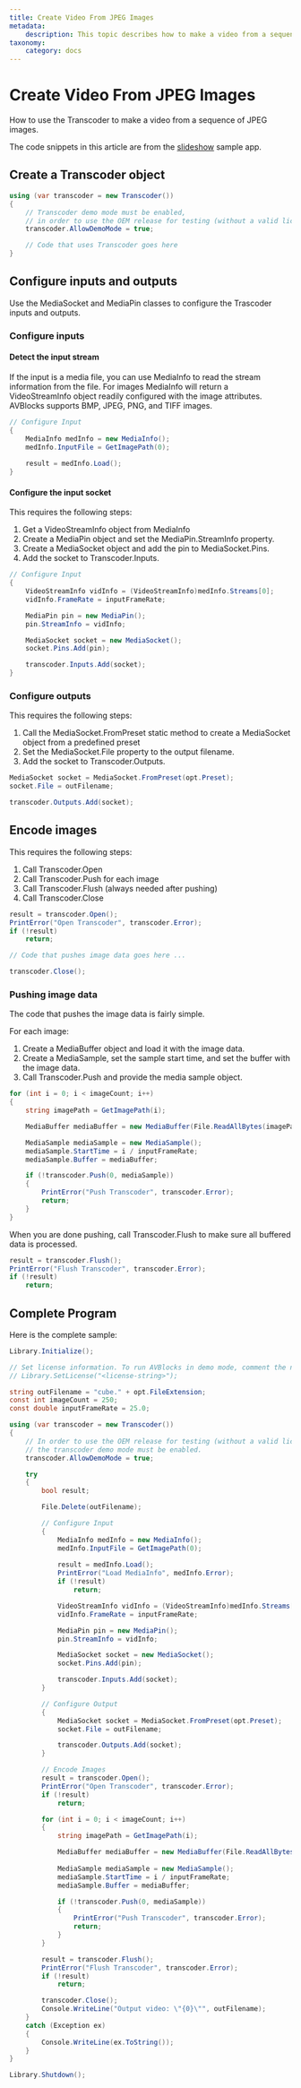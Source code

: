 ```yaml
---
title: Create Video From JPEG Images
metadata:
    description: This topic describes how to make a video from a sequence of images with AVBlocks. It shows how to use the Transcoder, MediaSocket, and MediaPin classes.
taxonomy:
    category: docs
---
```


# Create Video From JPEG Images

How to use the Transcoder to make a video from a sequence of JPEG images.

The code snippets in this article are from the [slideshow](https://github.com/avblocks/avblocks-net/tree/main/samples/slideshow) sample app. 


## Create a Transcoder object

``` csharp
using (var transcoder = new Transcoder())
{
    // Transcoder demo mode must be enabled, 
    // in order to use the OEM release for testing (without a valid license).
    transcoder.AllowDemoMode = true;

    // Code that uses Transcoder goes here
}
```

## Configure inputs and outputs

Use the MediaSocket and MediaPin classes to configure the Trascoder inputs and outputs.

### Configure inputs

#### Detect the input stream      

If the input is a media file, you can use MediaInfo to read the stream information from the file. For images MediaInfo will return a VideoStreamInfo object readily configured with the image attributes. AVBlocks supports BMP, JPEG, PNG, and TIFF images.

``` csharp
// Configure Input
{
    MediaInfo medInfo = new MediaInfo();
    medInfo.InputFile = GetImagePath(0);
    
    result = medInfo.Load();
}
```

#### Configure the input socket

This requires the following steps:

1. Get a VideoStreamInfo object from MediaInfo
2. Create a MediaPin object and set the MediaPin.StreamInfo property.
3. Create a MediaSocket object and add the pin to MediaSocket.Pins.
4. Add the socket to Transcoder.Inputs.

<!-- end of list -->

``` csharp
// Configure Input
{
    VideoStreamInfo vidInfo = (VideoStreamInfo)medInfo.Streams[0];
    vidInfo.FrameRate = inputFrameRate;

    MediaPin pin = new MediaPin();
    pin.StreamInfo = vidInfo;

    MediaSocket socket = new MediaSocket();
    socket.Pins.Add(pin);

    transcoder.Inputs.Add(socket);
}
```

### Configure outputs

This requires the following steps:

1. Call the MediaSocket.FromPreset static method to create a MediaSocket object from a predefined preset
2. Set the MediaSocket.File property to the output filename.
3. Add the socket to Transcoder.Outputs.

<!-- end of list -->

``` csharp
MediaSocket socket = MediaSocket.FromPreset(opt.Preset);
socket.File = outFilename;

transcoder.Outputs.Add(socket);
```

## Encode images

This requires the following steps:

1. Call Transcoder.Open
2. Call Transcoder.Push for each image
3. Call Transcoder.Flush (always needed after pushing)
4. Call Transcoder.Close

<!-- end of list -->

``` csharp
result = transcoder.Open();
PrintError("Open Transcoder", transcoder.Error);
if (!result)
    return;

// Code that pushes image data goes here ...

transcoder.Close();
```

### Pushing image data

The code that pushes the image data is fairly simple. 

For each image:

1. Create a MediaBuffer object and load it with the image data.
2. Create a MediaSample, set the sample start time, and set the buffer with the image data.
3. Call Transcoder.Push and provide the media sample object.

<!-- end of list -->

``` csharp
for (int i = 0; i < imageCount; i++)
{
    string imagePath = GetImagePath(i);

    MediaBuffer mediaBuffer = new MediaBuffer(File.ReadAllBytes(imagePath));

    MediaSample mediaSample = new MediaSample();
    mediaSample.StartTime = i / inputFrameRate;
    mediaSample.Buffer = mediaBuffer;

    if (!transcoder.Push(0, mediaSample))
    {
        PrintError("Push Transcoder", transcoder.Error);
        return;
    }
}
```

When you are done pushing, call Transcoder.Flush to make sure all buffered data is processed.
  
``` csharp
result = transcoder.Flush();
PrintError("Flush Transcoder", transcoder.Error);
if (!result)
    return;
```

## Complete Program

Here is the complete sample:

``` csharp
Library.Initialize();

// Set license information. To run AVBlocks in demo mode, comment the next line out
// Library.SetLicense("<license-string>");

string outFilename = "cube." + opt.FileExtension;
const int imageCount = 250;
const double inputFrameRate = 25.0;

using (var transcoder = new Transcoder())
{
    // In order to use the OEM release for testing (without a valid license),
    // the transcoder demo mode must be enabled.
    transcoder.AllowDemoMode = true;

    try
    {
        bool result;

        File.Delete(outFilename);

        // Configure Input
        {
            MediaInfo medInfo = new MediaInfo();
            medInfo.InputFile = GetImagePath(0);
            
            result = medInfo.Load();
            PrintError("Load MediaInfo", medInfo.Error);
            if (!result)
                return;

            VideoStreamInfo vidInfo = (VideoStreamInfo)medInfo.Streams[0];
            vidInfo.FrameRate = inputFrameRate;

            MediaPin pin = new MediaPin();
            pin.StreamInfo = vidInfo;

            MediaSocket socket = new MediaSocket();
            socket.Pins.Add(pin);

            transcoder.Inputs.Add(socket);
        }

        // Configure Output
        {
            MediaSocket socket = MediaSocket.FromPreset(opt.Preset);
            socket.File = outFilename;

            transcoder.Outputs.Add(socket);
        }

        // Encode Images
        result = transcoder.Open();
        PrintError("Open Transcoder", transcoder.Error);
        if (!result)
            return;

        for (int i = 0; i < imageCount; i++)
        {
            string imagePath = GetImagePath(i);

            MediaBuffer mediaBuffer = new MediaBuffer(File.ReadAllBytes(imagePath));
        
            MediaSample mediaSample = new MediaSample();
            mediaSample.StartTime = i / inputFrameRate;
            mediaSample.Buffer = mediaBuffer;

            if (!transcoder.Push(0, mediaSample))
            {
                PrintError("Push Transcoder", transcoder.Error);
                return;
            }
        }

        result = transcoder.Flush();
        PrintError("Flush Transcoder", transcoder.Error);
        if (!result)
            return;

        transcoder.Close();
        Console.WriteLine("Output video: \"{0}\"", outFilename);
    }
    catch (Exception ex)
    {
        Console.WriteLine(ex.ToString());
    }
}

Library.Shutdown();
```

